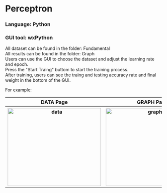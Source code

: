 # Perceptron
### Language: Python
### GUI tool: wxPython

All dataset can be found in the folder: Fundamental</br>
All results can be found in the folder: Graph</br>
Users can use the GUI to choose the dataset and adjust the learning rate and epoch.</br>
Press the "Start Traing" buttom to start the training process.</br>
After training, users can see the traing and testing accuracy rate and final weight in the bottom of the GUI.</br>

For example:</br>
<table border:none>
  <tr>
    <th>DATA Page</th>
    <th>GRAPH Page</th>
  </tr>
  <tr>
    <th><img src="https://upload.cc/i1/2023/01/03/4wjJpx.png" alt="data" width=300 height=250></th>
    <th><img src="https://upload.cc/i1/2023/01/03/sCoqDY.png" alt="graph" width=300 height=250></th>
  </tr>
</table>

